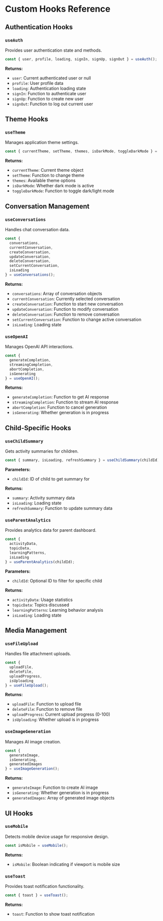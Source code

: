 # Custom Hooks Reference

## Authentication Hooks

### `useAuth`
Provides user authentication state and methods.

```typescript
const { user, profile, loading, signIn, signUp, signOut } = useAuth();
```

**Returns:**
- `user`: Current authenticated user or null
- `profile`: User profile data
- `loading`: Authentication loading state
- `signIn`: Function to authenticate user
- `signUp`: Function to create new user
- `signOut`: Function to log out current user

## Theme Hooks

### `useTheme`
Manages application theme settings.

```typescript
const { currentTheme, setTheme, themes, isDarkMode, toggleDarkMode } = useTheme();
```

**Returns:**
- `currentTheme`: Current theme object
- `setTheme`: Function to change theme
- `themes`: Available theme options
- `isDarkMode`: Whether dark mode is active
- `toggleDarkMode`: Function to toggle dark/light mode

## Conversation Management

### `useConversations`
Handles chat conversation data.

```typescript
const {
  conversations,
  currentConversation,
  createConversation,
  updateConversation,
  deleteConversation,
  setCurrentConversation,
  isLoading
} = useConversations();
```

**Returns:**
- `conversations`: Array of conversation objects
- `currentConversation`: Currently selected conversation
- `createConversation`: Function to start new conversation
- `updateConversation`: Function to modify conversation
- `deleteConversation`: Function to remove conversation
- `setCurrentConversation`: Function to change active conversation
- `isLoading`: Loading state

### `useOpenAI`
Manages OpenAI API interactions.

```typescript
const {
  generateCompletion,
  streamingCompletion,
  abortCompletion,
  isGenerating
} = useOpenAI();
```

**Returns:**
- `generateCompletion`: Function to get AI response
- `streamingCompletion`: Function to stream AI response
- `abortCompletion`: Function to cancel generation
- `isGenerating`: Whether generation is in progress

## Child-Specific Hooks

### `useChildSummary`
Gets activity summaries for children.

```typescript
const { summary, isLoading, refreshSummary } = useChildSummary(childId);
```

**Parameters:**
- `childId`: ID of child to get summary for

**Returns:**
- `summary`: Activity summary data
- `isLoading`: Loading state
- `refreshSummary`: Function to update summary data

### `useParentAnalytics`
Provides analytics data for parent dashboard.

```typescript
const {
  activityData,
  topicData,
  learningPatterns,
  isLoading
} = useParentAnalytics(childId);
```

**Parameters:**
- `childId`: Optional ID to filter for specific child

**Returns:**
- `activityData`: Usage statistics
- `topicData`: Topics discussed
- `learningPatterns`: Learning behavior analysis
- `isLoading`: Loading state

## Media Management

### `useFileUpload`
Handles file attachment uploads.

```typescript
const {
  uploadFile,
  deleteFile,
  uploadProgress,
  isUploading
} = useFileUpload();
```

**Returns:**
- `uploadFile`: Function to upload file
- `deleteFile`: Function to remove file
- `uploadProgress`: Current upload progress (0-100)
- `isUploading`: Whether upload is in progress

### `useImageGeneration`
Manages AI image creation.

```typescript
const {
  generateImage,
  isGenerating,
  generatedImages
} = useImageGeneration();
```

**Returns:**
- `generateImage`: Function to create AI image
- `isGenerating`: Whether generation is in progress
- `generatedImages`: Array of generated image objects

## UI Hooks

### `useMobile`
Detects mobile device usage for responsive design.

```typescript
const isMobile = useMobile();
```

**Returns:**
- `isMobile`: Boolean indicating if viewport is mobile size

### `useToast`
Provides toast notification functionality.

```typescript
const { toast } = useToast();
```

**Returns:**
- `toast`: Function to show toast notification
